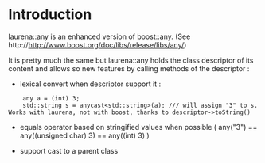 # Introduction #

laurena::any is an enhanced version of boost::any. (See http://http://www.boost.org/doc/libs/release/libs/any/)

It is pretty much the same but laurena::any holds the class descriptor of its content and allows so new features by calling methods of the descriptor :

- lexical convert when descriptor support it :
```
    any a = (int) 3;
    std::string s = anycast<std::string>(a); /// will assign "3" to s. Works with laurena, not with boost, thanks to descriptor->toString()
```

- equals operator based on stringified values when possible ( any("3") == any((unsigned char) 3) == any((int) 3) )

- support cast to a parent class